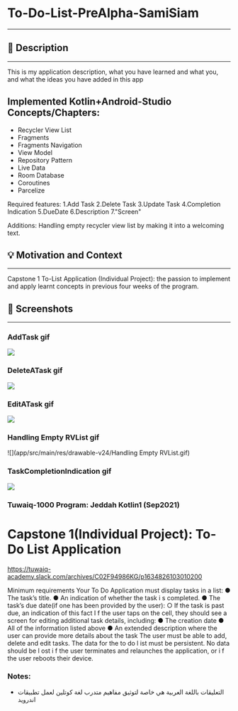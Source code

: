 # To-Do-List-PreAlpha-SamiSiam
---

<!--- Replace <SamiAhmedSiam> with your Github Username and <https://github.com/SamiAhmedSiam?tab=repositories> with the name of your repository. -->
<!--- You can find both of these in the url bar when you open your repository in github. -->


## :scroll: Description
---
This is my application description, what you have learned and what you, and what the ideas you have added in this app
## Implemented Kotlin+Android-Studio Concepts/Chapters:
- Recycler View List
- Fragments
- Fragments Navigation
- View Model
- Repository Pattern
- Live Data
- Room Database
- Coroutines
- Parcelize

Required features:
1.Add Task
2.Delete Task
3.Update Task
4.Completion Indication
5.DueDate
6.Description
7."Screen"

Additions: Handling empty recycler view list by making it into a welcoming text. 

## :bulb: Motivation and Context
---
Capstone 1 To-List Application (Individual Project): 
the passion to implement and apply learnt concepts
in previous four weeks of the program.

## :camera_flash: Screenshots
---
### AddTask gif
![](app/src/main/res/drawable-v24/AddTask.gif)

### DeleteATask gif
![](app/src/main/res/drawable-v24/DeleteATask.gif)

### EditATask gif
![](app/src/main/res/drawable-v24/EditATask.gif)

### Handling Empty RVList gif
![](app/src/main/res/drawable-v24/Handling Empty RVList.gif)

### TaskCompletionIndication gif
![](app/src/main/res/drawable-v24/TaskCompletionIndication.gif)





### Tuwaiq-1000 Program: Jeddah Kotlin1 (Sep2021) ###

# Capstone 1(Individual Project): To-Do List Application
https://tuwaiq-academy.slack.com/archives/C02F94986KG/p1634826103010200

Minimum requirements
Your To Do Application must display tasks in a list:
● The task’s title.
● An indication of whether the task i s completed.
● The task’s due date(if one has been provided by the user):
○ If the task is past due, an indication of this fact I f the user taps on the cell, they should
see a screen for editing additional task details, including:
● The creation date
● All of the information listed above
● An extended description where the user can provide more details about the task
The user must be able to add, delete and edit tasks. The data for the to do l ist must be persistent. No
data should be l ost i f the user terminates and relaunches the application, or i f the user reboots their
device.



### Notes:
- التعليقات باللغة العربية هي خاصة لتوثيق مفاهيم متدرب لغة كوتلين لعمل تطبيقات اندرويد